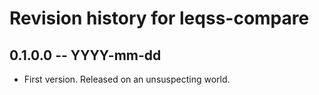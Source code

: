 # Revision history for leqss-compare

## 0.1.0.0 -- YYYY-mm-dd

* First version. Released on an unsuspecting world.
